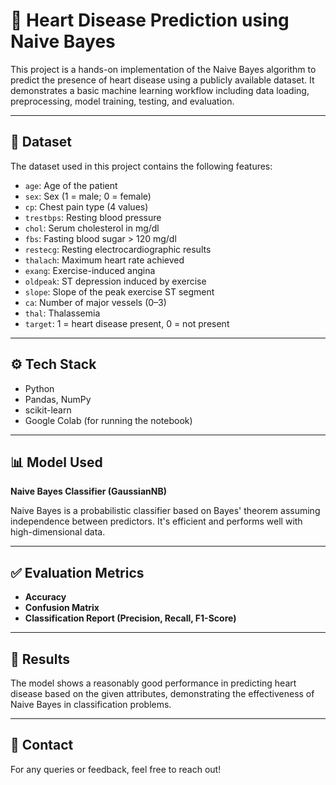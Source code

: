 # 💓 Heart Disease Prediction using Naive Bayes

This project is a hands-on implementation of the Naive Bayes algorithm to predict the presence of heart disease using a publicly available dataset. It demonstrates a basic machine learning workflow including data loading, preprocessing, model training, testing, and evaluation.

---

## 📁 Dataset

The dataset used in this project contains the following features:

- `age`: Age of the patient
- `sex`: Sex (1 = male; 0 = female)
- `cp`: Chest pain type (4 values)
- `trestbps`: Resting blood pressure
- `chol`: Serum cholesterol in mg/dl
- `fbs`: Fasting blood sugar > 120 mg/dl
- `restecg`: Resting electrocardiographic results
- `thalach`: Maximum heart rate achieved
- `exang`: Exercise-induced angina
- `oldpeak`: ST depression induced by exercise
- `slope`: Slope of the peak exercise ST segment
- `ca`: Number of major vessels (0–3)
- `thal`: Thalassemia
- `target`: 1 = heart disease present, 0 = not present

---

## ⚙️ Tech Stack

- Python
- Pandas, NumPy
- scikit-learn
- Google Colab (for running the notebook)



---

## 📊 Model Used

**Naive Bayes Classifier (GaussianNB)**

Naive Bayes is a probabilistic classifier based on Bayes' theorem assuming independence between predictors. It's efficient and performs well with high-dimensional data.

---

## ✅ Evaluation Metrics

- **Accuracy**
- **Confusion Matrix**
- **Classification Report (Precision, Recall, F1-Score)**

---

## 📌 Results

The model shows a reasonably good performance in predicting heart disease based on the given attributes, demonstrating the effectiveness of Naive Bayes in classification problems.



---

## 📧 Contact

For any queries or feedback, feel free to reach out!


